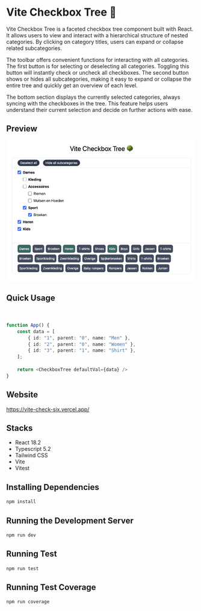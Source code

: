 # Vite Checkbox Tree 🌳

Vite Checkbox Tree is a faceted checkbox tree component built with React. It allows users to view and interact with a hierarchical structure of nested categories. By clicking on category titles, users can expand or collapse related subcategories.

The toolbar offers convenient functions for interacting with all categories. The first button is for selecting or deselecting all categories. Toggling this button will instantly check or uncheck all checkboxes. The second button shows or hides all subcategories, making it easy to expand or collapse the entire tree and quickly get an overview of each level.

The bottom section displays the currently selected categories, always syncing with the checkboxes in the tree. This feature helps users understand their current selection and decide on further actions with ease.

## Preview

[![Preview](https://github.com/hengleeyi/vite-check/blob/main/preview.png?raw=true)](http://github.com/hengleeyi/vite-check/)



## Quick Usage

```Typescript


function App() {
    const data = [
        { id: "1", parent: "0", name: "Men" },
        { id: "2", parent: "0", name: "Women" },
        { id: "3", parent: "1", name: "Shirt" },
    ];
    
    return <CheckboxTree defaultVal={data} />
}
```

## Website

https://vite-check-six.vercel.app/

## Stacks
- React 18.2
- Typescript 5.2
- Tailwind CSS
- Vite
- Vitest

## Installing Dependencies

```bash
npm install
```

## Running the Development Server

```bash
npm run dev
```

## Running Test
```bash
npm run test
```

## Running Test Coverage
```bash
npm run coverage
```
